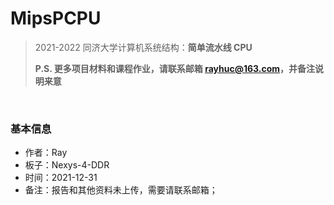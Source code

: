 # MipsPCPU
> 2021-2022 同济大学计算机系统结构：**简单流水线 CPU**
>
> **P.S. 更多项目材料和课程作业，请联系邮箱 rayhuc@163.com，并备注说明来意**

<br/>

### 基本信息

- 作者：Ray
- 板子：Nexys-4-DDR
- 时间：2021-12-31
- 备注：报告和其他资料未上传，需要请联系邮箱；
